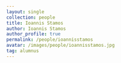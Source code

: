 ```yaml
---
layout: single
collection: people
title: Ioannis Stamos
author: Ioannis Stamos
author_profile: true
permalink: /people/ioannisstamos
avatar: /images/people/ioannisstamos.jpg
tag: alumnus
---
```


